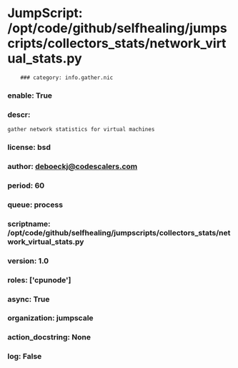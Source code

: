 
# JumpScript: /opt/code/github/selfhealing/jumpscripts/collectors_stats/network_virtual_stats.py
        ### category: info.gather.nic
### enable: True
### descr: 
```
gather network statistics for virtual machines

```
### license: bsd
### author: deboeckj@codescalers.com
### period: 60
### queue: process
### scriptname: /opt/code/github/selfhealing/jumpscripts/collectors_stats/network_virtual_stats.py
### version: 1.0
### roles: ['cpunode']
### async: True
### organization: jumpscale
### action_docstring: None
### log: False
